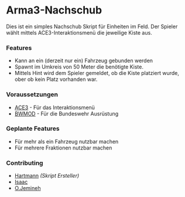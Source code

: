 # Arma3-Nachschub
Dies ist ein simples Nachschub Skript für Einheiten im Feld. Der Spieler
wählt mittels ACE3-Interaktionsmenü die jeweilige Kiste aus.

### Features
* Kann an ein (derzeit nur ein) Fahrzeug gebunden werden
* Spawnt im Umkreis von 50 Meter die benötigte Kiste. 
* Mittels Hint wird dem Spieler gemeldet, ob die Kiste platziert wurde, ober ob kein Platz vorhanden war.

### Voraussetzungen
* [ACE3](https://github.com/acemod/ACE3) - Für das Interaktionsmenü
* [BWMOD](http://bwmod.de/index.php/download) - Für die Bundeswehr Ausrüstung

### Geplante Features
* Für mehr als ein Fahrzeug nutzbar machen
* Für mehrere Fraktionen nutzbar machen

### Contributing
* [Hartmann](https://tf133.de/index.php?user/12-hartman/) _(Skript Ersteller)_
* [Isaac](https://github.com/TFWIsaac)
* [O.Jemineh](https://github.com/ojemineh)
